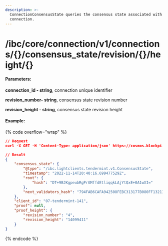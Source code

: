 ```yaml
---
description: >-
  ConnectionConsensusState queries the consensus state associated with the
  connection.
---
```


# /ibc/core/connection/v1/connections/{}/consensus\_state/revision/{}/height/{}

#### **Parameters:**

**connection\_id - string**, connection unique identifier

**revision\_number- string**, consensus state revision number

**revision\_height - string**, consensus state revision height

#### Example:

{% code overflow="wrap" %}
```json
// Request
curl -X GET -H 'Content-Type: application/json' https://cosmos.blockpi.network/lcd/v1/<your-api-key>/ibc/core/connection/v1/connections/connection-187/consensus_state/revision/1/height/17409098

// Result
{
    "consensus_state": {
        "@type": "/ibc.lightclients.tendermint.v1.ConsensusState",
        "timestamp": "2022-11-14T20:40:16.699477529Z",
        "root": {
            "hash": "DT+9BJKgpeubRgPrGMffdEtliqqkLAjYtQxE+0A1wXI="
        },
        "next_validators_hash": "794FAB6CAFA942508FEBC313177B080FF13211CEC1EA71D90833F98AC6AA8000"
    },
    "client_id": "07-tendermint-141",
    "proof": null,
    "proof_height": {
        "revision_number": "4",
        "revision_height": "14099411"
    }
}
```
{% endcode %}
